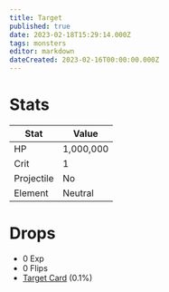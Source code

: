 ```yaml
---
title: Target
published: true
date: 2023-02-18T15:29:14.000Z
tags: monsters
editor: markdown
dateCreated: 2023-02-16T00:00:00.000Z
---
```


# Stats
|Stat|Value|
|-|-|
|HP|1,000,000|
|Crit|1|
|Projectile|No|
|Element|Neutral|

# Drops
 * 0 Exp
 * 0 Flips
 * [Target Card](/items/target-card.md) (0.1%)
